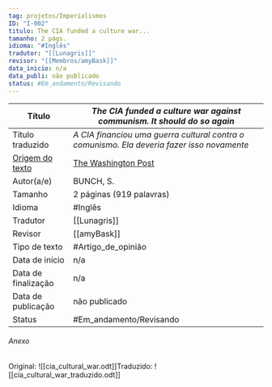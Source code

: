```yaml
---
tag: projetos/Imperialismos
ID: "I-002"
titulo: The CIA funded a culture war...
tamanho: 2 págs.
idioma: "#Inglês" 
tradutor: "[[Lunagris]]"
revisor: "[[Membros/amyBask]]"
data_inicio: n/a
data_publi: não publicado 
status: #Em_andamento/Revisando 
---
```

|Título|_**The CIA funded a culture war against communism. It should do so again**_|
| -------------------------------------------------------------- | ------------------------------------------------------------------ |
| Título traduzido|_A CIA financiou uma guerra cultural contra o comunismo. Ela deveria fazer isso novamente_|
| [Origem do texto](https://www.washingtonpost.com/news/act-four/wp/2018/08/22/the-cia-funded-a-culture-war-against-communism-it-should-do-so-again/)|[The Washington Post](https://www.washingtonpost.com/news/act-four/wp/2018/08/22/the-cia-funded-a-culture-war-against-communism-it-should-do-so-again/)|
| Autor(a/e)  |BUNCH, S.|
| Tamanho                                                        |2 páginas (919 palavras)|
| Idioma                                                         | #Inglês |
| Tradutor                                                       |[[Lunagris]]|
| Revisor                                                        |[[amyBask]]|
| Tipo de texto                                                  | #Artigo_de_opinião|
| Data de início                                                 |n/a|
| Data de finalização                                            |n/a|
| Data de publicação |não publicado|
| Status | #Em_andamento/Revisando|

###### Anexo
Original: ![[cia_cultural_war.odt]]Traduzido: ![[cia_cultural_war_traduzido.odt]]